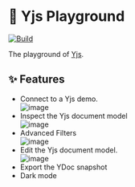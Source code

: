 # 🛝 Yjs Playground

[![Build](https://github.com/yjs/yjs-playground/actions/workflows/build.yml/badge.svg)](https://github.com/yjs/yjs-playground/actions/workflows/build.yml)

The playground of [Yjs](https://docs.yjs.dev/).

## ✨ Features

- Connect to a Yjs demo.<br />
  ![image](https://github.com/yjs/yjs-playground/assets/18554747/144810a2-4da1-4fd3-822d-1f4a015af29f)
- Inspect the Yjs document model<br />
  ![image](https://github.com/yjs/yjs-playground/assets/18554747/edb040f2-6bdd-4c2a-b9cf-43f7eaef08d2)
- Advanced Filters<br />
  ![image](https://github.com/user-attachments/assets/ecadd716-0163-462e-8762-daf08d964370)
- Edit the Yjs document model.<br />
  ![image](https://github.com/yjs/yjs-playground/assets/18554747/46a061e9-3466-46bd-91cc-80e80476de37)
- Export the YDoc snapshot
- Dark mode

